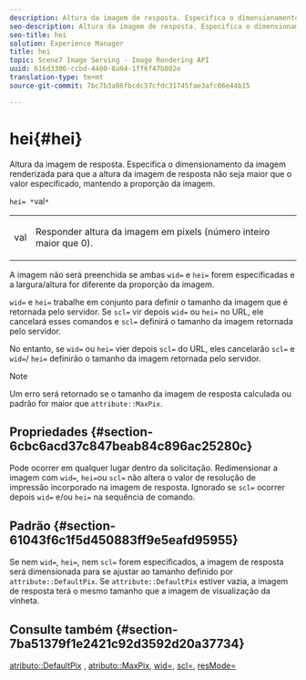 ```yaml
---
description: Altura da imagem de resposta. Especifica o dimensionamento da imagem renderizada para que a altura da imagem de resposta não seja maior que o valor especificado, mantendo a proporção da imagem.
seo-description: Altura da imagem de resposta. Especifica o dimensionamento da imagem renderizada para que a altura da imagem de resposta não seja maior que o valor especificado, mantendo a proporção da imagem.
seo-title: hei
solution: Experience Manager
title: hei
topic: Scene7 Image Serving - Image Rendering API
uuid: 616d3306-ccbd-4400-8a94-1ff6f47b802e
translation-type: tm+mt
source-git-commit: 7bc7b3a86fbcdc57cfdc31745fae3afc06e44b15

---
```



# hei{#hei}

Altura da imagem de resposta. Especifica o dimensionamento da imagem renderizada para que a altura da imagem de resposta não seja maior que o valor especificado, mantendo a proporção da imagem.

`hei= *`val`*`

<table id="simpletable_C3A31CA539DC4D9F8BE50290D1AFA5CA"> 
 <tr class="strow"> 
  <td class="stentry"> <p><span class="codeph"> <span class="varname"> val</span></span> </p></td> 
  <td class="stentry"> <p>Responder altura da imagem em pixels (número inteiro maior que 0). </p></td> 
 </tr> 
</table>

A imagem não será preenchida se ambas `wid=` e `hei=` forem especificadas e a largura/altura for diferente da proporção da imagem.

`wid=` e `hei=` trabalhe em conjunto para definir o tamanho da imagem que é retornada pelo servidor. Se `scl=` vir depois `wid=` ou `hei=` no URL, ele cancelará esses comandos e `scl=` definirá o tamanho da imagem retornada pelo servidor.

No entanto, se `wid=` ou `hei=` vier depois `scl=` do URL, eles cancelarão `scl=` e `wid=`/ `hei=` definirão o tamanho da imagem retornada pelo servidor.

>[!NOTE]
>
>Um erro será retornado se o tamanho da imagem de resposta calculada ou padrão for maior que `attribute::MaxPix`.

## Propriedades {#section-6cbc6acd37c847beab84c896ac25280c}

Pode ocorrer em qualquer lugar dentro da solicitação. Redimensionar a imagem com `wid=`, `hei=`ou `scl=` não altera o valor de resolução de impressão incorporado na imagem de resposta. Ignorado se `scl=` ocorrer depois `wid=` e/ou `hei=` na sequência de comando.

## Padrão {#section-61043f6c1f5d450883ff9e5eafd95955}

Se nem `wid=`, `hei=`, nem `scl=` forem especificados, a imagem de resposta será dimensionada para se ajustar ao tamanho definido por `attribute::DefaultPix`. Se `attribute::DefaultPix` estiver vazia, a imagem de resposta terá o mesmo tamanho que a imagem de visualização da vinheta.

## Consulte também {#section-7ba51379f1e2421c92d3592d20a37734}

[atributo::DefaultPix](../../../../../ir-api/material-cat/image-rendering-api-ref/c-ir-material-catalog/c-ir-attributes-reference/r-ir-defaultpix.md#reference-102c98f9b5d24d2aaaeb756653fb0e6f) , [atributo::MaxPix](../../../../../ir-api/material-cat/image-rendering-api-ref/c-ir-material-catalog/c-ir-attributes-reference/r-ir-maxpix.md#reference-569f186bbc2840a6bd3cffa8ff3e7657), [wid=](../../../../../ir-api/http-protocol/image-rendering-api-ref/c-ir-http-protocol-ref/c-ir-http-protocol-command-reference/r-ir-wid.md#reference-b7e691b0624941168c94b2749ae233ec), [scl=](../../../../../ir-api/http-protocol/image-rendering-api-ref/c-ir-http-protocol-ref/c-ir-http-protocol-command-reference/r-ir-scl.md#reference-b14b51a6cbe34f0bba42880540592f29), [resMode=](../../../../../ir-api/http-protocol/image-rendering-api-ref/c-ir-http-protocol-ref/c-ir-http-protocol-command-reference/r-ir-http-resmode.md#reference-851a5b636f8948cfb11456c9b7dab0d3)

